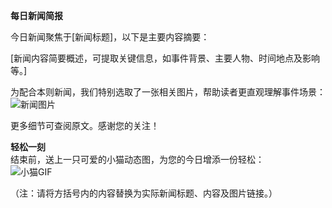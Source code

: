 **每日新闻简报**  

今日新闻聚焦于[新闻标题]，以下是主要内容摘要：  

[新闻内容简要概述，可提取关键信息，如事件背景、主要人物、时间地点及影响等。]  

为配合本则新闻，我们特别选取了一张相关图片，帮助读者更直观理解事件场景：  
![新闻图片](图片地址链接)  

更多细节可查阅原文。感谢您的关注！  

**轻松一刻**  
结束前，送上一只可爱的小猫动态图，为您的今日增添一份轻松：  
![小猫GIF](https://cdn2.thecatapi.com/images/86k.gif)  

（注：请将方括号内的内容替换为实际新闻标题、内容及图片链接。）